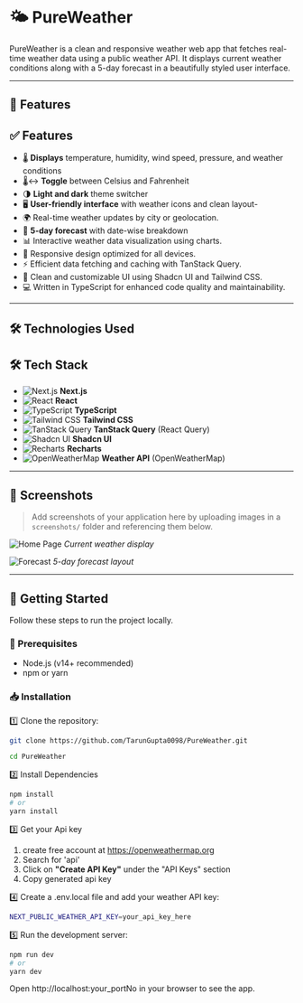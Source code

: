 # 🌤️ PureWeather

PureWeather is a clean and responsive weather web app that fetches real-time weather data using a public weather API. It displays current weather conditions along with a 5-day forecast in a beautifully styled user interface.

---


## 🚀 Features

## ✅ Features

- 🌡️ **Displays** temperature, humidity, wind speed, pressure, and weather conditions  
- 🌡️↔️ **Toggle** between Celsius and Fahrenheit  
- 🌗 **Light and dark** theme switcher  
- 🖥️ **User-friendly interface** with weather icons and clean layout-
- 🌍 Real-time weather updates by city or geolocation.
- 📅 **5-day forecast** with date-wise breakdown  
- 📊 Interactive weather data visualization using charts.
- 📱 Responsive design optimized for all devices.
- ⚡ Efficient data fetching and caching with TanStack Query.
- 🎨 Clean and customizable UI using Shadcn UI and Tailwind CSS.
- 💻 Written in TypeScript for enhanced code quality and maintainability.

---

## 🛠️ Technologies Used

## 🛠 Tech Stack

- ![Next.js](https://img.shields.io/badge/Next.js-000000?style=flat&logo=nextdotjs&logoColor=white) **Next.js**
- ![React](https://img.shields.io/badge/React-20232A?style=flat&logo=react&logoColor=61DAFB) **React**
- ![TypeScript](https://img.shields.io/badge/TypeScript-3178C6?style=flat&logo=typescript&logoColor=white) **TypeScript**
- ![Tailwind CSS](https://img.shields.io/badge/Tailwind_CSS-38B2AC?style=flat&logo=tailwind-css&logoColor=white) **Tailwind CSS**
- ![TanStack Query](https://img.shields.io/badge/TanStack_Query-FF4154?style=flat&logo=react-query&logoColor=white) **TanStack Query** (React Query)
- ![Shadcn UI](https://img.shields.io/badge/Shadcn_UI-111827?style=flat&logo=vercel&logoColor=white) **Shadcn UI**
- ![Recharts](https://img.shields.io/badge/Recharts-8884D8?style=flat&logo=chartdotjs&logoColor=white) **Recharts**
- ![OpenWeatherMap](https://img.shields.io/badge/OpenWeatherMap-FF7F50?style=flat&logo=cloud&logoColor=white) **Weather API** (OpenWeatherMap)


---

## 📸 Screenshots

> Add screenshots of your application here by uploading images in a `screenshots/` folder and referencing them below.

![Home Page](screenshots/home.png)
*Current weather display*

![Forecast](screenshots/forecast.png)
*5-day forecast layout*

---

## 📂 Getting Started

Follow these steps to run the project locally.


### 🔧 Prerequisites

- Node.js (v14+ recommended)
- npm or yarn

### 📥 Installation

1️⃣ Clone the repository:

```bash
git clone https://github.com/TarunGupta0098/PureWeather.git
```

```bash
cd PureWeather
```

2️⃣ Install Dependencies

```bash
npm install
# or
yarn install
```
3️⃣ Get your Api key

1. create free account at https://openweathermap.org
2. Search for 'api'
3. Click on **"Create API Key"**  under the "API Keys" section
4. Copy generated api key


4️⃣ Create a .env.local file and add your weather API key:
```bash
NEXT_PUBLIC_WEATHER_API_KEY=your_api_key_here
```

5️⃣ Run the development server:

```bash
npm run dev
# or
yarn dev
```

Open http://localhost:your_portNo in your browser to see the app.



